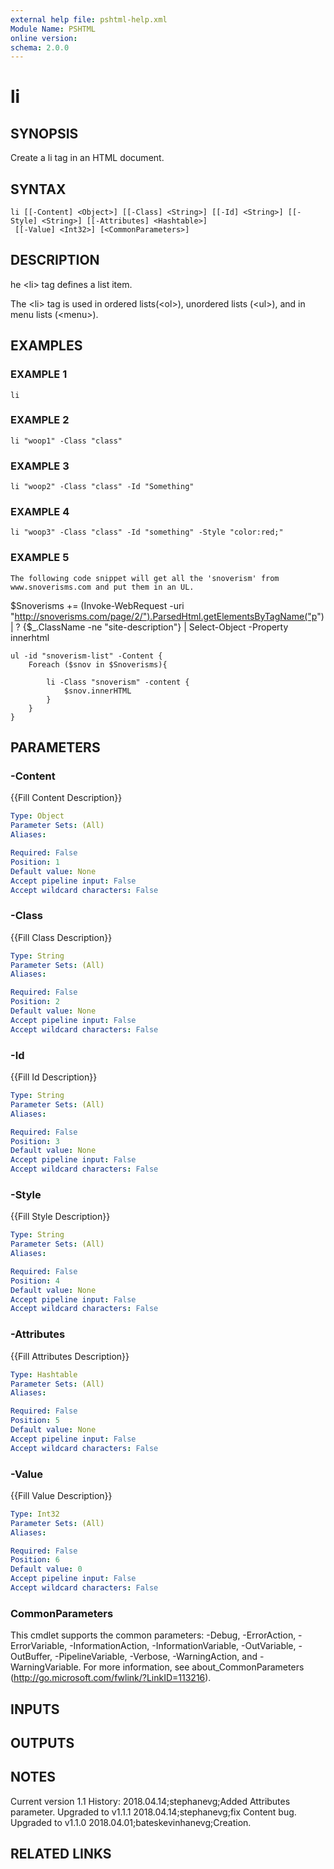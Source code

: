 ```yaml
---
external help file: pshtml-help.xml
Module Name: PSHTML
online version:
schema: 2.0.0
---
```


# li

## SYNOPSIS
Create a li tag in an HTML document.

## SYNTAX

```
li [[-Content] <Object>] [[-Class] <String>] [[-Id] <String>] [[-Style] <String>] [[-Attributes] <Hashtable>]
 [[-Value] <Int32>] [<CommonParameters>]
```

## DESCRIPTION
he \<li\> tag defines a list item.

The \<li\> tag is used in ordered lists(\<ol\>), unordered lists (\<ul\>), and in menu lists (\<menu\>).

## EXAMPLES

### EXAMPLE 1
```
li
```

### EXAMPLE 2
```
li "woop1" -Class "class"
```

### EXAMPLE 3
```
li "woop2" -Class "class" -Id "Something"
```

### EXAMPLE 4
```
li "woop3" -Class "class" -Id "something" -Style "color:red;"
```

### EXAMPLE 5
```
The following code snippet will get all the 'snoverism' from www.snoverisms.com and put them in an UL.
```

$Snoverisms += (Invoke-WebRequest -uri "http://snoverisms.com/page/2/").ParsedHtml.getElementsByTagName("p") | ?
{$_.ClassName -ne "site-description"} | Select-Object -Property innerhtml

    ul -id "snoverism-list" -Content {
        Foreach ($snov in $Snoverisms){

            li -Class "snoverism" -content {
                $snov.innerHTML
            }
        }
    }

## PARAMETERS

### -Content
{{Fill Content Description}}

```yaml
Type: Object
Parameter Sets: (All)
Aliases:

Required: False
Position: 1
Default value: None
Accept pipeline input: False
Accept wildcard characters: False
```

### -Class
{{Fill Class Description}}

```yaml
Type: String
Parameter Sets: (All)
Aliases:

Required: False
Position: 2
Default value: None
Accept pipeline input: False
Accept wildcard characters: False
```

### -Id
{{Fill Id Description}}

```yaml
Type: String
Parameter Sets: (All)
Aliases:

Required: False
Position: 3
Default value: None
Accept pipeline input: False
Accept wildcard characters: False
```

### -Style
{{Fill Style Description}}

```yaml
Type: String
Parameter Sets: (All)
Aliases:

Required: False
Position: 4
Default value: None
Accept pipeline input: False
Accept wildcard characters: False
```

### -Attributes
{{Fill Attributes Description}}

```yaml
Type: Hashtable
Parameter Sets: (All)
Aliases:

Required: False
Position: 5
Default value: None
Accept pipeline input: False
Accept wildcard characters: False
```

### -Value
{{Fill Value Description}}

```yaml
Type: Int32
Parameter Sets: (All)
Aliases:

Required: False
Position: 6
Default value: 0
Accept pipeline input: False
Accept wildcard characters: False
```

### CommonParameters
This cmdlet supports the common parameters: -Debug, -ErrorAction, -ErrorVariable, -InformationAction, -InformationVariable, -OutVariable, -OutBuffer, -PipelineVariable, -Verbose, -WarningAction, and -WarningVariable.
For more information, see about_CommonParameters (http://go.microsoft.com/fwlink/?LinkID=113216).

## INPUTS

## OUTPUTS

## NOTES
Current version 1.1
   History:
    2018.04.14;stephanevg;Added Attributes parameter.
Upgraded to v1.1.1
    2018.04.14;stephanevg;fix Content bug.
Upgraded to v1.1.0
    2018.04.01;bateskevinhanevg;Creation.

## RELATED LINKS
